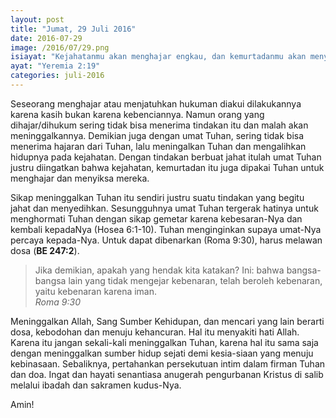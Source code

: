 ```yaml
---
layout: post
title: "Jumat, 29 Juli 2016"
date: 2016-07-29
image: /2016/07/29.png
isiayat: "Kejahatanmu akan menghajar engkau, dan kemurtadanmu akan menyiksa engkau! Ketahuilah dan lihatlah, betapa jahat dan pedihnya engkau meninggalkan TUHAN, Allahmu; dan tidak gemetar terhadap Aku, demikianlah firman Tuhan ALLAH semesta alam."
ayat: "Yeremia 2:19"
categories: juli-2016
---
```


Seseorang menghajar atau menjatuhkan hukuman diakui dilakukannya karena kasih bukan karena kebenciannya. Namun orang yang dihajar/dihukum sering tidak bisa menerima tindakan itu dan malah akan meninggalkannya. Demikian juga dengan umat Tuhan, sering tidak bisa menerima hajaran dari Tuhan, lalu meningalkan Tuhan dan mengalihkan hidupnya pada kejahatan. Dengan tindakan berbuat jahat itulah umat Tuhan justru diingatkan bahwa kejahatan, kemurtadan itu juga dipakai Tuhan untuk menghajar dan menyiksa mereka.

Sikap meninggalkan Tuhan itu sendiri justru suatu tindakan yang begitu jahat dan menyedihkan. Sesungguhnya umat Tuhan tergerak hatinya untuk menghormati Tuhan dengan sikap gemetar karena kebesaran-Nya dan kembali kepadaNya (Hosea 6:1-10). Tuhan menginginkan supaya umat-Nya percaya kepada-Nya. Untuk dapat dibenarkan (Roma 9:30), harus melawan dosa (**BE 247:2**).

<blockquote>Jika demikian, apakah yang hendak kita katakan? Ini: bahwa bangsa-bangsa lain yang tidak mengejar kebenaran, telah beroleh kebenaran, yaitu kebenaran karena iman.
<br /><cite>Roma 9:30</cite></blockquote>

Meninggalkan Allah, Sang Sumber Kehidupan, dan mencari yang lain berarti dosa, kebodohan dan menuju kehancuran. Hal itu menyakiti hati Allah. Karena itu jangan sekali-kali meninggalkan Tuhan, karena hal itu sama saja dengan meninggalkan sumber hidup sejati demi kesia-siaan yang menuju kebinasaan. Sebaliknya, pertahankan persekutuan intim dalam firman Tuhan dan doa. Ingat dan hayati senantiasa anugerah pengurbanan Kristus di salib melalui ibadah dan sakramen kudus-Nya.

Amin!